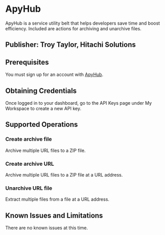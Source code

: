 # ApyHub
ApyHub is a service utility belt that helps developers save time and boost efficiency. Included are actions for archiving and unarchive files.

## Publisher: Troy Taylor, Hitachi Solutions

## Prerequisites
You must sign up for an account with [ApyHub](https://apyhub.com/auth/signup).

## Obtaining Credentials
Once logged in to your dashboard, go to the API Keys page under My Workspace to create a new API key.

## Supported Operations
### Create archive file
Archive multiple URL files to a ZIP file.
### Create archive URL
Archive multiple URL files to a ZIP file at a URL address.
### Unarchive URL file
Extract multiple files from a file at a URL address.

## Known Issues and Limitations
There are no known issues at this time.
